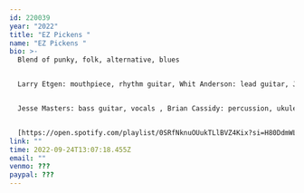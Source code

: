 ```yaml
---
id: 220039
year: "2022"
title: "EZ Pickens "
name: "EZ Pickens "
bio: >-
  Blend of punky, folk, alternative, blues


  Larry Etgen: mouthpiece, rhythm guitar, Whit Anderson: lead guitar, Justine Deluccio: vocals 


  Jesse Masters: bass guitar, vocals , Brian Cassidy: percussion, ukulele


  [https://open.spotify.com/​playlist/​0SRfNknuOUukTLlBVZ4Kix?si=​H80DdmWLTYutulD6MUOZ1w&utm_​source=native-share-menu](https://open.spotify.com/playlist/0SRfNknuOUukTLlBVZ4Kix?si=H80DdmWLTYutulD6MUOZ1w&utm_source=native-share-menu)
link: ""
time: 2022-09-24T13:07:18.455Z
email: ""
venmo: ???
paypal: ???
---
```


